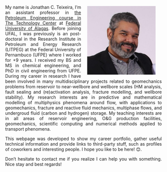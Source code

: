 <!--
.. title: Welcome!
.. slug: index
.. date: 2024-12-29 01:41:57 UTC-03:00
.. tags: 
.. category: 
.. link: 
.. description: 
.. type: text
-->

<p><img class="hidden-xs" style="margin: 5px 20px; float: right; width: 220px;" src="/files/images/jj.jpg"></p>
<p align="justify">
My name is Jonathan C. Teixeira, I’m an assistant professor in <a href="https://ctec.ufal.br/graduacao/engenharia-do-petroleo">the Petroleum  Engineering course in The Technology Center</a> at <a href="https://ufal.br/">Federal University of Alagas</a>.  Before joining UFAL, I was previously is an post-doctoral in the Research Institute in Petroleum and Energy Research (LITPEG) at the Federal University of Pernambuco (UFPE) where I worked for +9 years. I received my BS and MS in chemical engineering, and PhD in civil engineering from UFPE. During my career in research I have been involved in many multidisciplinary projects related to geomechanics problems from reservoir to near-wellbore and wellbore scales (HM analysis, fault sealing and (re)activation analysis, fracture modelling, and wellbore stability). My research interests are in predictive and mathematical modelling of multiphysics phenomena around flow, with applications to geomechanics, fracture and reactive fluid mechanics, multiphase flows, and undergroud fluid (carbon and hydrogen) storage. My teaching interests are in all areas of reservoir engineering, O&G production facilities, geomechanics, scientific computing and numerical methods applied to transport phenomena.
</p>
<p align="justify">
This webpage was developed to show my career portfolio, gather useful technical information and provide links to third-party stuff, such as profiles of coworkers and interesting people. I hope you like to be here! &#128522.
</p>
<p align="justify" style="padding-bottom: 1cm; size: 2.2px;">
Don’t hesitate to contact me if you realize I can help you with something. Nice stay and best regards!
</p>